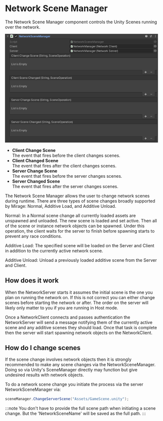 # Network Scene Manager

The Network Scene Manager component controls the Unity Scenes running over the network.

![Network Scene Checker component](/img/components/NetworkSceneManager.png)

-   **Client Change Scene**  
    The event that fires before the client changes scenes.
-   **Client Changed Scene**  
    The event that fires after the client changes scenes.
-   **Server Change Scene**  
    The event that fires before the server changes scenes.
-   **Server Changed Scene**  
    The event that fires after the server changes scenes.

The Network Scene Manager allows the user to change network scenes during runtime. There are three types of scene changes broadly supported by Mirage: Normal, Additive Load, and Additive Unload.

Normal: In a Normal scene change all currently loaded assets are unspawned and unloaded. The new scene is loaded and set active. Then all of the scene or instance network objects can be spawned. Under this operation, the client waits for the server to finish before spawning starts to prevent any race conditions.

Additive Load: The specified scene will be loaded on the Server and Client in addition to the currently active network scene.

Additive Unload: Unload a previously loaded additive scene from the Server and Client.

## How does it work

When the NetworkServer starts it assumes the initial scene is the one you plan on running the network on. If this is not correct you can either change scenes before starting the network or after. The order on the server will likely only matter to you if you are running in Host mode.

Once a NetworkClient connects and passes authentication the NetworkServer will send a message notifying them of the currently active scene and any additive scenes they should load. Once that task is complete then the server will start spawning network objects on the NetworkClient.

## How do I change scenes

If the scene change involves network objects then it is strongly recommended to make any scene changes via the NetworkSceneManager. Doing so via Unity's SceneManager directly may function but give undesired results with network objects.

To do a network scene change you initiate the process via the server NetworkSceneManager via:

```cs
sceneManager.ChangeServerScene("Assets/GameScene.unity");
```

:::note
You don't have to provide the full scene path when initiating a scene change. But the 'NetworkSceneName' will be saved as the full path.
:::